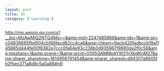 ```yaml
---
layout: post
title: 34
category: ['Learning']
---
```


http://mp.weixin.qq.com/s?__biz=MzAwMjQ2NTQ4Mg==&amp;mid=2247485866&amp;idx=1&amp;sn=c04836685fbd504cb168facd82cc4ca6&amp;chksm=9acb420fadbccb19a1145885d444fe00f6392e7ccc0fa64e93c236b0d935967f8660da2f0c56&amp;mpshare=1&amp;scene=1&amp;srcid=0305QAMMpAYW21jrXbdKnM27&amp;sharer_sharetime=1614956791454&amp;sharer_shareid=d94307a8605fb2fbec271a8d8c5a0a86#rd]


